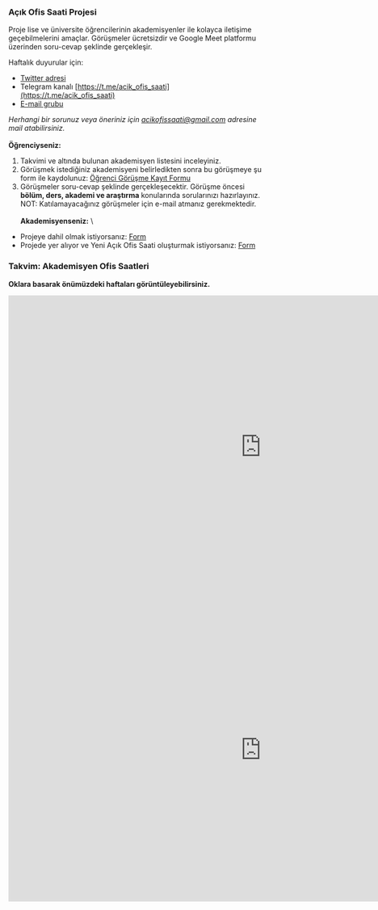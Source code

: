 ### Açık Ofis Saati Projesi
Proje lise ve üniversite öğrencilerinin akademisyenler ile kolayca iletişime geçebilmelerini amaçlar. 
Görüşmeler ücretsizdir ve Google Meet platformu üzerinden soru-cevap şeklinde gerçekleşir.

Haftalık duyurular için:
* [Twitter adresi](https://twitter.com/acik_ofis_saati)
* Telegram kanalı [https://t.me/acik_ofis_saati](https://t.me/acik_ofis_saati)
* [E-mail grubu](https://groups.google.com/g/acik-ofis-saati)

*Herhangi bir sorunuz veya öneriniz için acikofissaati@gmail.com adresine mail atabilirsiniz.*
\
\
**Öğrenciyseniz:**
1. Takvimi ve altında bulunan akademisyen listesini inceleyiniz. 
2. Görüşmek istediğiniz akademisyeni belirledikten sonra bu görüşmeye şu form ile kaydolunuz: [Öğrenci Görüşme Kayıt Formu](https://forms.gle/MbLGU4aJF8fRSzrU8)
3. Görüşmeler soru-cevap şeklinde gerçekleşecektir. Görüşme öncesi **bölüm, ders, akademi ve araştırma** konularında sorularınızı hazırlayınız. 
NOT: Katılamayacağınız görüşmeler için e-mail atmanız gerekmektedir.
\
\
**Akademisyenseniz:**
\
* Projeye dahil olmak istiyorsanız: [Form](https://forms.gle/EF9CgphMEuacXWXp6)
* Projede yer alıyor ve Yeni Açık Ofis Saati oluşturmak istiyorsanız: [Form](https://forms.gle/EF9CgphMEuacXWXp6)

### Takvim: Akademisyen Ofis Saatleri
**Oklara basarak önümüzdeki haftaları görüntüleyebilirsiniz.**
<iframe src="https://calendar.google.com/calendar/embed?src=acikofissaati%40gmail.com&ctz=Europe%2FIstanbul" style="border: 0" width="1000" height="600" frameborder="0" scrolling="no"></iframe>

<iframe src="https://docs.google.com/spreadsheets/d/e/2PACX-1vREGSfogeIrBjtrGkIt1D3FzQlaFqiTl5SQdRN9dzNXyBG4IUE_BKk_XgOu0Nm9ia9VNS528atRLpp1/pubhtml?widget=true&amp;headers=false" style="border: 0" width="1000" height="600" frameborder="0" scrolling="no"></iframe>
